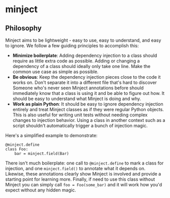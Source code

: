 # minject

## Philosophy

Minject aims to be lightweight - easy to use, easy to understand, and easy to
ignore. We follow a few guiding principles to accomplish this:

- **Minimize boilerplate**: Adding dependency injection to a class should
  require as little extra code as possible. Adding or changing a dependency of
  a class should ideally only take one line. Make the common use case as
  simple as possible.
- **Be obvious**: Keep the dependency injection pieces close to the code it
  works on. Don't separate it into a different file that's hard to discover
  Someone who's never seen Minject annotations before should immediately know
  that a class is using it and be able to figure out how. It should be easy to
  understand what Minject is doing and why.
- **Work as plain Python**: It should be easy to ignore dependency injection
  entirely and treat Minject classes as if they were regular Python objects.
  This is also useful for writing unit tests without needing complex changes
  to injection behavior. Using a class in another context such as a script
  shouldn't automatically trigger a bunch of injection magic.

Here's a simplified example to demonstrate:

```
@minject.define
class Foo:
    bar = minject.field(Bar)
```

There isn't much boilerplate: one call to `@minject.define` to mark a class for
injection, and one `minject.field()` to annotate what it depends on. Likewise,
these annotations clearly show Minject is involved and provide a starting point
for learning more. Finally, if need to use this class without Minject you can
simply call `foo = Foo(some_bar)` and it will work how you'd expect without any
hidden magic.
